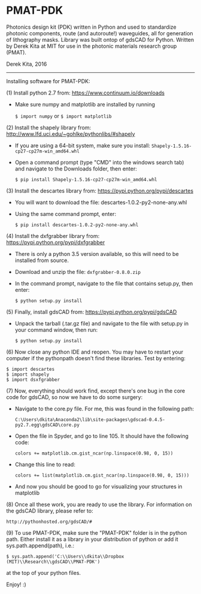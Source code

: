 # PMAT-PDK
Photonics design kit (PDK) written in Python and used to standardize photonic components, route (and autoroute!) waveguides, all for generation of lithography masks. Library was built ontop of gdsCAD for Python. Written by Derek Kita at MIT for use in the photonic materials research group (PMAT).

Derek Kita, 2016

---------------------------------------------------------------------------------------------------------------------

Installing software for PMAT-PDK:

(1) Install python 2.7 from:
	https://www.continuum.io/downloads
	
* Make sure numpy and matplotlib are installed by running
	
	`$ import numpy`
	or
	`$ import matplotlib`

(2) Install the shapely library from:
	http://www.lfd.uci.edu/~gohlke/pythonlibs/#shapely
	
* If you are using a 64-bit system, make sure you install:
	`Shapely-1.5.16-cp27-cp27m-win_amd64.whl`
* Open a command prompt (type "CMD" into the windows search tab) and navigate to the Downloads folder, then enter:
	
	`$ pip install Shapely-1.5.16-cp27-cp27m-win_amd64.whl`

(3) Install the descartes library from:
	https://pypi.python.org/pypi/descartes

* You will want to download the file:
	descartes-1.0.2-py2-none-any.whl

* Using the same command prompt, enter:
	
	`$ pip install descartes-1.0.2-py2-none-any.whl`

(4) Install the dxfgrabber library from:
	https://pypi.python.org/pypi/dxfgrabber

* There is only a python 3.5 version available, so this will need to be installed from source.
* Download and unzip the file:
	`dxfgrabber-0.8.0.zip`
* In the command prompt, navigate to the file that contains setup.py, then enter:
	
	`$ python setup.py install`

(5) Finally, install gdsCAD from:
	https://pypi.python.org/pypi/gdsCAD

* Unpack the tarball (.tar.gz file) and navigate to the file with setup.py in your command window, then run:
	
	`$ python setup.py install`

(6) Now close any python IDE and reopen.  You may have to restart your computer if the pythonpath doesn't find these libraries.  Test by entering:

	$ import descartes
	$ import shapely
	$ import dsxfgrabber

(7) Now, everything should work find, except there's one bug in the core code for gdsCAD, so now we have to do some surgery:
* Navigate to the core.py file.  For me, this was found in the following path:

	`C:\Users\dkita\Anaconda2\lib\site-packages\gdscad-0.4.5-py2.7.egg\gdsCAD\core.py`

* Open the file in Spyder, and go to line 105.  It should have the following code:
	
	`colors += matplotlib.cm.gist_ncar(np.linspace(0.98, 0, 15))`

* Change this line to read:

	`colors += list(matplotlib.cm.gist_ncar(np.linspace(0.98, 0, 15)))`

* And now you should be good to go for visualizing your structures in matplotlib

(8) Once all these work, you are ready to use the library.  For information on the gdsCAD library, please refer to:

	http://pythonhosted.org/gdsCAD/#

(9) To use PMAT-PDK, make sure the "PMAT-PDK" folder is in the python path.  Either install it as a library in your distribution of python or add it sys.path.append(path), i.e.:

	$ sys.path.append('C:\\Users\\dkita\\Dropbox (MIT)\\Research\\gdsCAD\\PMAT-PDK')

at the top of your python files.

Enjoy! :)
